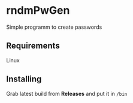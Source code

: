 # rndmPwGen
Simple programm to create passwords
## Requirements
Linux
## Installing
Grab latest build from **Releases** and put it in ``/bin``